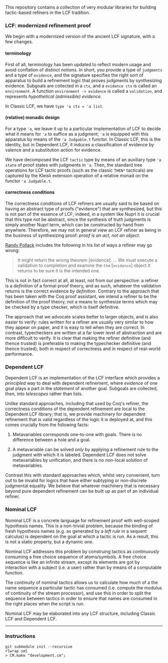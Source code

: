 This repository contains a collection of very modular libraries for building
tactic-based refiners in the LCF tradition.

### LCF: modernized refinement proof

We begin with a modernized version of the ancient LCF signature, with a few
changes.

#### terminology

First of all, terminology has been updated to reflect modern usage and avoid
conflation of distinct notions. In short, you provide a type of `judgments` and
a type of `evidence`, and the signature specifies the right sort of apparatus
to build a refinement logic that proves judgments by synthesizing evidence.
Subgoals are collected in a `ctx`, and a `evidence ctx` is called an
`environment`. A function `environment -> evidence` is called a `validation`,
and represents *hypothetical (admissible) evidence*.

In Classic LCF, we have `type 'a ctx = 'a list`.

#### (relative) monadic design

For a type `'a`, we leave it up to a particular implementation of LCF to decide
what it means for `'a` to suffice as a judgment; `'a` is equipped with this
apparatus by means of the `'a Judgable.t` functor. In Classic LCF, this is the
identity, but in Dependent LCF, it induces a classification of evidence by
valence and a substitution action for evidence.

We have decomposed the LCF `tactic` type by means of an auxiliary type `'a
state` of proof states with judgments in `'a`. Then, the standard tree
operations for LCF tactic proofs (such as the classic `THEN*` tacticals) are
captured by the Kleisli extension operation of a relative monad on the functor
`'a Judgable.t`.

#### correctness conditions

The correctness conditions of LCF refiners are usually said to be based on
having an abstract type of proofs ("evidence") that are synthesized, but this
is not part of the essence of LCF; indeed, in a system like Nuprl it is crucial
that this type not be abstract, since the synthesis of truth judgments is
simply another Nuprl term, which can be constructed by hand from anywhere.
Therefore, we may not in general view an LCF refiner as being in the business
of synthesizing proof: *proof is an act, not an object*.

[Randy Pollack](http://citeseer.ist.psu.edu/viewdoc/summary?doi=10.1.1.29.9573)
includes the following in his list of ways a refiner may go wrong:

> It might return the wrong theorem [evidence]. ... We must execute a
> validation to completion and examine the `thm` [`evidence`] object it returns
> to be sure it is the intended one.

This is not in fact correct at all, at least, not from our perspective: a
refiner is a *definition* of a formal proof theory, and as such, whatever the
validation returns is the correct evidence *by definition*. Contrary to the
approach that has been taken with the Coq proof assistant, we intend a refiner
to be the definition of the proof theory, not a means to synthesize terms which
may be checked by a type checker, which is itself definitive.

The approach that we advocate scales better to larger objects, and is also
easier to verify: rules written for a refiner are usually very similar to how
they appear on paper, and it is easy to tell when they are correct. In
contrast, typecheckers are written at a far lower level of abstraction and are
more difficult to verify. It is clear that making the refiner definitive (and
thence trusted) is preferable to making the typechecker definitive (and thence
trusted), both in respect of correctness and in respect of real-world performance.


### Dependent LCF

Dependent LCF is an implementation of the LCF interface which provides a
*principled* way to deal with dependent refinement, where *evidence* of one
goal plays a part in the *statement* of another goal. Subgoals are collected,
then, into *telescopes* rather than lists.

Unlike standard approaches, including that used by Coq's refiner, the
correctness conditions of the dependent refinement are local to the Dependent
LCF library; that is, we provide machinery for dependent refinement that is
valid regardless of the logic it is deployed at, and this comes crucially from
the following facts:

1. Metavariables corresponds one-to-one with goals. There is no difference
   between a hole and a goal.

2. A metavariable can be solved *only* by applying a refinement rule to the
   judgment with which it is labeled. Dependent LCF does not solve
   metavariables by unification, and there is no non-local solution of
   metavariables.

Contrast this with standard approaches which, whilst very convenient, turn out
to be invalid for logics that have either subtyping or non-discrete judgmental
equality. We believe that whatever machinery that is necessary beyond pure
dependent refinement can be built up as part of an individual refiner.

### Nominal LCF

Nominal LCF is a concrete language for refinement proof with well-scoped
hypothesis names. This is a non-trivial problem, because the binding of fresh
hypothesis names (e.g. as generated by a *left rule* in a sequent calculus) is
dependent on the goal at which a tactic is run. As a result, this is not a
static property, but a dynamic one.

Nominal LCF addresses this problem by construing tactics as *continuously*
consuming a free choice sequence of atoms/symbols. A free choice sequence is
like an infinite stream, except its elements are got by interaction with a
subject (i.e. a user) rather than by means of a computable function.

The continuity of nominal tactics allows us to calculate how much of a the name
sequence a particular tactic has consumed (i.e. compute the modulus of
continuity of the stream processor), and use this in order to split the
sequence between tactics in order to ensure that names are consumed in the
right places when the script is run.

Nominal LCF may be elaborated into any LCF structure, including Classic LCF and
Dependent LCF.

-----------------------------------------------------------------------------------

### Instructions

```
git submodule init --recursive
rlwrap sml
> CM.make "development.cm";
```

